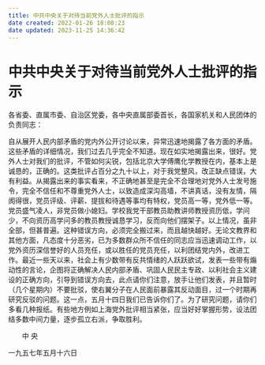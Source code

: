 ```yaml
---
title: 中共中央关于对待当前党外人士批评的指示
date created: 2022-01-26 18:08:23
date updated: 2023-11-25 14:36:42
---
```


# 中共中央关于对待当前党外人士批评的指示

各省委、直属市委、自治区党委，各中央直属部委首长，各国家机关和人民团体的负责同志：

自从展开人民内部矛盾的党内外公开讨论以来，异常迅速地揭露了各方面的矛盾。这些矛盾的详细情况，我们过去几乎完全不知道。现在如实地揭露出来，很好。党外人士对我们的批评，不管如何尖锐，包括北京大学傅鹰化学教授在内，基本上是诚恳的，正确的。这类批评占百分之九十以上，对于我党整风，改正缺点错误，大有利益。从揭露出来的事实看来，不正确地甚至是完全不合理地对党外人士发号施令，完全不信任和不尊重党外人士，以致造成深沟高墙，不讲真话，没有友情，隔阂得很，党员评级、评薪、提拔和待遇等事均有特权，党员高一等，党外低一等。党员盛气凌人，非党员做小媳妇。学校我党干部教员助教讲师教授资历低，学问少，不向资历高学问多的教员教授诚恳学习，反而向他们摆架子。以上情况，虽非全部，但甚普遍。这种错误方向，必须完全搬过来，而且越快越好。无论文教界和其他方面，凡态度十分恶劣，已为多数群众所不信任的同志应当迅速调动工作，以党外资历深信誉好的人员充任，或以胜任的党员充任，以利团结党内外，改进工作。最近一些天以来，社会上有少数带有反共情绪的人跃跃欲试，发表一些带有煽动性的言论，企图将正确解决人民内部矛盾、巩固人民民主专政、以利社会主义建设的正确方向，引导到错误方向去，此点请你们注意，放手让他们发表，并且暂时（几个星期内）不要批驳，使右翼分子在人民面前暴露其反动面目，过一个时期再研究反驳的问题。这一点，五月十四日我们已告诉你们了。为了研究问题，请你们多看几种报纸。有些地方例如上海党外批评相当紧张，应当好好掌握形势，设法团结多数中间力量，逐步孤立右派，争取胜利。

　　中 央

一九五七年五月十六日
